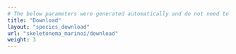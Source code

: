 ```yaml
---
# The below parameters were generated automatically and do not need to be changed.
title: "Download"
layout: "species_download"
url: "skeletonema_marinoi/download"
weight: 3
---
```

